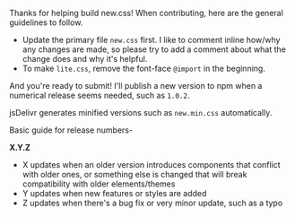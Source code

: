 Thanks for helping build new.css! When contributing, here are the general guidelines to follow.

- Update the primary file `new.css` first. I like to comment inline how/why any changes are made, so please try to add a comment about what the change does and why it's helpful.
- To make `lite.css`, remove the font-face `@import` in the beginning.

And you're ready to submit! I'll publish a new version to npm when a numerical release seems needed, such as `1.0.2`.

jsDelivr generates minified versions such as `new.min.css` automatically.

Basic guide for release numbers-

**X.Y.Z**
- X updates when an older version introduces components that conflict with older ones, or something else is changed that will break compatibility with older elements/themes
- Y updates when new features or styles are added
- Z updates when there's a bug fix or very minor update, such as a typo